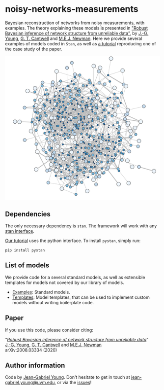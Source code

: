 # noisy-networks-measurements

Bayesian reconstruction of networks from noisy measurements, with examples.
The theory explaining these models is presented in ["Robust Bayesian inference of network structure from unreliable data"](https://arxiv.org/abs/2008.03334), by [J.-G. Young](http://jgyoung.ca), [G. T. Cantwell](https://www.george-cantwell.com/) and [M.E.J. Newman](http://www-personal.umich.edu/~mejn/).
Here we provide several examples of models coded in `Stan`, as well as [a tutorial](tutorial/tutorial.ipynb) reproducing one of the case study of the paper.


![](repoimg.png)


## Dependencies

The only necessary dependency is `stan`. 
The framework will work with any [stan interface](https://mc-stan.org/users/interfaces/index.html).

[Our tutorial](tutorial/tutorial.ipynb) uses the python interface.
To install `pystan`, simply run:

    pip install pystan


## List of models

We provide code for a several standard models, as well as extensible templates for models not covered by our library of models.

* [Examples](examples/): Standard models.
* [Templates](templates/): Model templates, that can be used to implement custom models without writing boilerplate code. 

## Paper

If you use this code, please consider citing:

"[*Robust Bayesian inference of network structure from unreliable data*](https://arxiv.org/abs/2008.03334)"<br/>
[J.-G. Young](http://jgyoung.ca), [G. T. Cantwell](https://www.george-cantwell.com/) and [M.E.J. Newman](http://www-personal.umich.edu/~mejn/)<br/>
arXiv:2008.03334 (2020) <br/>

## Author information

Code by [Jean-Gabriel Young](https://www.jgyoung.ca). Don't hesitate to get in touch at <jean-gabriel.young@uvm.edu>, or via the [issues](https://github.com/jg-you/noisy-networks-measurements/issues)!

